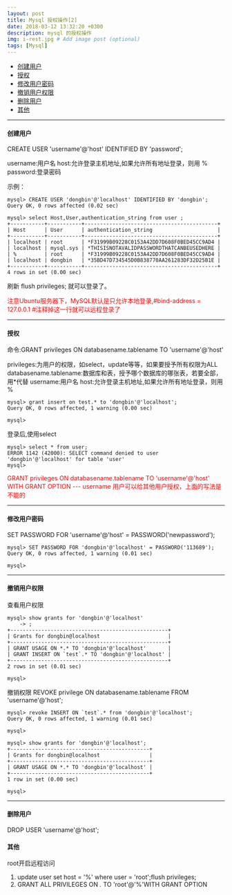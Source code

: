 ```yaml
---
layout: post
title: Mysql 授权操作[2]
date: 2018-03-12 13:32:20 +0300
description: mysql 的授权操作
img: i-rest.jpg # Add image post (optional)
tags: [Mysql]
---
```


- [创建用户](#创建用户)
- [授权](#授权)
- [修改用户密码](#修改用户密码)
- [撤销用户权限](#撤销用户权限)
- [删除用户](#删除用户)
- [其他](#其他)

---

#### 创建用户

 CREATE USER 'username'@'host' IDENTIFIED BY 'password';

  username:用户名
  host:允许登录主机地址,如果允许所有地址登录，则用 %
  password:登录密码

  示例：
  ```
mysql> CREATE USER 'dongbin'@'localhost' IDENTIFIED BY 'dongbin';
Query OK, 0 rows affected (0.02 sec)

mysql> select Host,User,authentication_string from user ;
+-----------+-----------+-------------------------------------------+
| Host      | User      | authentication_string                     |
+-----------+-----------+-------------------------------------------+
| localhost | root      | *F31999B09228C0153A42DD7D608F0BED45CC9AD4 |
| localhost | mysql.sys | *THISISNOTAVALIDPASSWORDTHATCANBEUSEDHERE |
| %         | root      | *F31999B09228C0153A42DD7D608F0BED45CC9AD4 |
| localhost | dongbin   | *35BD47D734545D0B838770AA261283DF32D25B1E |
+-----------+-----------+-------------------------------------------+
4 rows in set (0.00 sec)

  ```

刷新 flush privileges; 就可以登录了。

<p style="color:red">注意Ubuntu服务器下，MySQL默认是只允许本地登录,#bind-address       = 127.0.0.1     #注释掉这一行就可以远程登录了 </p>

---

#### 授权
命令:GRANT privileges ON databasename.tablename TO 'username'@'host'

privileges:为用户的权限，如select，update等等，如果要授予所有权限为ALL
databasename.tablename:数据库和表，授予哪个数据库的哪张表，若要全部，用*代替
username:用户名
  host:允许登录主机地址,如果允许所有地址登录，则用 %

```
mysql> grant insert on test.* to 'dongbin'@'localhost';
Query OK, 0 rows affected, 1 warning (0.00 sec)

mysql>
```
登录后,使用select
```
mysql> select * from user;
ERROR 1142 (42000): SELECT command denied to user 'dongbin'@'localhost' for table 'user'
mysql>
```

<p style="color:red">GRANT privileges ON databasename.tablename TO 'username'@'host' WITH GRANT OPTION --- username 用户可以给其他用户授权，上面的写法是不能的</p>

---

#### 修改用户密码

SET PASSWORD FOR 'username'@'host' = PASSWORD('newpassword');

```
mysql> SET PASSWORD FOR 'dongbin'@'localhost' = PASSWORD('113689');
Query OK, 0 rows affected, 1 warning (0.01 sec)

mysql>
```
---

#### 撤销用户权限

查看用户权限
```
mysql> show grants for 'dongbin'@'localhost'
    -> ;
+---------------------------------------------------+
| Grants for dongbin@localhost                      |
+---------------------------------------------------+
| GRANT USAGE ON *.* TO 'dongbin'@'localhost'       |
| GRANT INSERT ON `test`.* TO 'dongbin'@'localhost' |
+---------------------------------------------------+
2 rows in set (0.01 sec)

mysql>
```
撤销权限
REVOKE privilege ON databasename.tablename FROM 'username'@'host';
```
mysql> revoke INSERT ON `test`.* from 'dongbin'@'localhost';
Query OK, 0 rows affected, 1 warning (0.01 sec)

mysql>

mysql> show grants for 'dongbin'@'localhost';
+---------------------------------------------+
| Grants for dongbin@localhost                |
+---------------------------------------------+
| GRANT USAGE ON *.* TO 'dongbin'@'localhost' |
+---------------------------------------------+
1 row in set (0.00 sec)

mysql>
```
---
#### 删除用户

DROP USER 'username'@'host';

#### 其他

root开启远程访问

1. update user set host = '%' where user = 'root';flush privileges;
2. GRANT ALL PRIVILEGES ON *.* TO 'root'@'%'WITH GRANT OPTION

